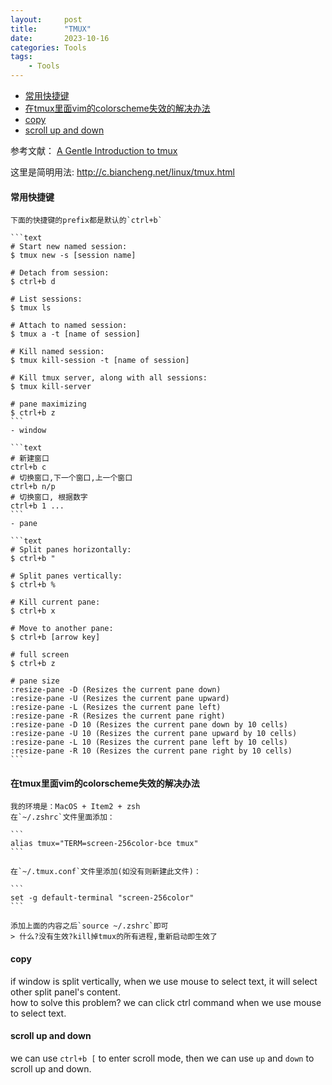 ```yaml
---
layout:     post
title:      "TMUX"
date:       2023-10-16
categories: Tools
tags:
    - Tools
---
```


- [常用快捷键](#常用快捷键)
- [在tmux里面vim的colorscheme失效的解决办法](#在tmux里面vim的colorscheme失效的解决办法)
- [copy](#copy)
- [scroll up and down](#scroll-up-and-down)


参考文献： [A Gentle Introduction to tmux](https://hackernoon.com/a-gentle-introduction-to-tmux-8d784c404340)  

这里是简明用法: <http://c.biancheng.net/linux/tmux.html>

#### 常用快捷键  
    下面的快捷键的prefix都是默认的`ctrl+b`  

    ```text
    # Start new named session:
    $ tmux new -s [session name]
    
    # Detach from session:
    $ ctrl+b d
    
    # List sessions:
    $ tmux ls
    
    # Attach to named session:
    $ tmux a -t [name of session]
    
    # Kill named session:
    $ tmux kill-session -t [name of session]
    
    # Kill tmux server, along with all sessions:
    $ tmux kill-server  
    
    # pane maximizing
    $ ctrl+b z
    ```  
    - window  

    ```text
    # 新建窗口  
    ctrl+b c  
    # 切换窗口,下一个窗口,上一个窗口  
    ctrl+b n/p
    # 切换窗口, 根据数字  
    ctrl+b 1 ...
    ```
    - pane

    ```text
    # Split panes horizontally:
    $ ctrl+b "
    
    # Split panes vertically:
    $ ctrl+b %
    
    # Kill current pane:
    $ ctrl+b x
    
    # Move to another pane:
    $ ctrl+b [arrow key]

    # full screen
    $ ctrl+b z
    
    # pane size
    :resize-pane -D (Resizes the current pane down)
    :resize-pane -U (Resizes the current pane upward)
    :resize-pane -L (Resizes the current pane left)
    :resize-pane -R (Resizes the current pane right)
    :resize-pane -D 10 (Resizes the current pane down by 10 cells)
    :resize-pane -U 10 (Resizes the current pane upward by 10 cells)
    :resize-pane -L 10 (Resizes the current pane left by 10 cells)
    :resize-pane -R 10 (Resizes the current pane right by 10 cells)
    ```

#### 在tmux里面vim的colorscheme失效的解决办法  

    我的环境是：MacOS + Item2 + zsh  
    在`~/.zshrc`文件里面添加：  

    ```
    alias tmux="TERM=screen-256color-bce tmux"
    ```  

    在`~/.tmux.conf`文件里添加(如没有则新建此文件)：  

    ```
    set -g default-terminal "screen-256color"
    ```  

    添加上面的内容之后`source ~/.zshrc`即可  
    > 什么?没有生效?kill掉tmux的所有进程,重新启动即生效了

#### copy

if window is split vertically, when we use mouse to select text, it will select other split panel's content.  
how to solve this problem? we can click ctrl command when we use mouse to select text.

#### scroll up and down

we can use `ctrl+b [` to enter scroll mode, then we can use `up` and `down` to scroll up and down.
